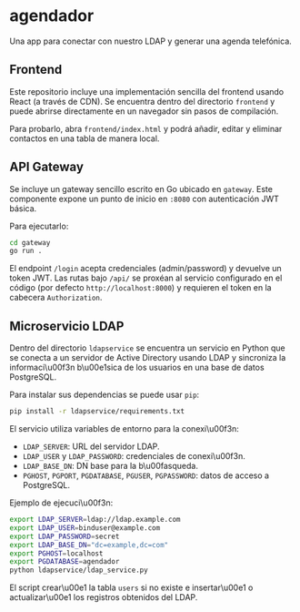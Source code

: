 # agendador

Una app para conectar con nuestro LDAP y generar una agenda telefónica.

## Frontend

Este repositorio incluye una implementación sencilla del frontend usando React
(a través de CDN). Se encuentra dentro del directorio `frontend` y puede
abrirse directamente en un navegador sin pasos de compilación.

Para probarlo, abra `frontend/index.html` y podrá añadir, editar y eliminar
contactos en una tabla de manera local.

## API Gateway

Se incluye un gateway sencillo escrito en Go ubicado en `gateway`. Este componente expone un punto de inicio en `:8080` con autenticación JWT básica.

Para ejecutarlo:

```bash
cd gateway
go run .
```

El endpoint `/login` acepta credenciales (admin/password) y devuelve un token JWT. Las rutas bajo `/api/` se proxéan al servicio configurado en el código (por defecto `http://localhost:8000`) y requieren el token en la cabecera `Authorization`.

## Microservicio LDAP

Dentro del directorio `ldapservice` se encuentra un servicio en Python que se conecta a un servidor de Active Directory usando LDAP y sincroniza la informaci\u00f3n b\u00e1sica de los usuarios en una base de datos PostgreSQL.

Para instalar sus dependencias se puede usar `pip`:

```bash
pip install -r ldapservice/requirements.txt
```

El servicio utiliza variables de entorno para la conexi\u00f3n:

- `LDAP_SERVER`: URL del servidor LDAP.
- `LDAP_USER` y `LDAP_PASSWORD`: credenciales de conexi\u00f3n.
- `LDAP_BASE_DN`: DN base para la b\u00fasqueda.
- `PGHOST`, `PGPORT`, `PGDATABASE`, `PGUSER`, `PGPASSWORD`: datos de acceso a PostgreSQL.

Ejemplo de ejecuci\u00f3n:

```bash
export LDAP_SERVER=ldap://ldap.example.com
export LDAP_USER=binduser@example.com
export LDAP_PASSWORD=secret
export LDAP_BASE_DN="dc=example,dc=com"
export PGHOST=localhost
export PGDATABASE=agendador
python ldapservice/ldap_service.py
```

El script crear\u00e1 la tabla `users` si no existe e insertar\u00e1 o actualizar\u00e1 los registros obtenidos del LDAP.
